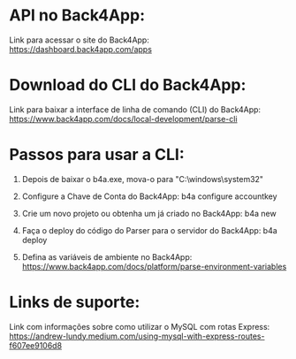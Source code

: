 # API no Back4App:
Link para acessar o site do Back4App:
https://dashboard.back4app.com/apps

# Download do CLI do Back4App:
Link para baixar a interface de linha de comando (CLI) do Back4App:
https://www.back4app.com/docs/local-development/parse-cli

# Passos para usar a CLI:
1. Depois de baixar o b4a.exe, mova-o para "C:\windows\system32"

2. Configure a Chave de Conta do Back4App:
b4a configure accountkey

3. Crie um novo projeto ou obtenha um já criado no Back4App:
b4a new

4. Faça o deploy do código do Parser para o servidor do Back4App:
b4a deploy

5. Defina as variáveis de ambiente no Back4App:
https://www.back4app.com/docs/platform/parse-environment-variables

# Links de suporte:
Link com informações sobre como utilizar o MySQL com rotas Express:
https://andrew-lundy.medium.com/using-mysql-with-express-routes-f607ee9106d8